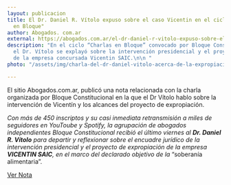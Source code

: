 ```yaml
---
layout: publicacion
title: El Dr. Daniel R. Vítolo expuso sobre el caso Vicentin en el ciclo "Charlas
  en Bloque"
author: Abogados. com.ar
external: https://abogados.com.ar/el-dr-daniel-r-vitolo-expuso-sobre-el-caso-vicentin-en-el-ciclo-charlas-en-bloque/26150?fbclid=IwAR14zSSuf_-EVeOAtj17k8IE9EiDKOjyf_9bCm5X0gN-EonojP1qUs1t1KM
description: "En el ciclo “Charlas en Bloque” convocado por Bloque Constitucional,
  el Dr. Vítolo se explayó sobre la intervención presidencial y el proyecto de expropiación
  de la empresa concursada Vicentin SAIC.\n\n "
photo: "/assets/img/charla-del-dr-daniel-vitolo-acerca-de-la-expropiacion-de-vicentin.jpg"

---
```

El sitio Abogados.com.ar, publicó una nota relacionada con la charla organizada por Bloque Constitucional en la que el Dr Vítolo hablo sobre la intervención de Vicentín y los alcances del proyecto de expropiación.

_Con más de 450 inscriptos y su casi inmediata retransmisión a miles de seguidores en YouToube y Spotify, la agrupación de abogados independientes Bloque Constitucional recibió el último viernes al **Dr. Daniel R. Vítolo** para departir y reflexionar sobre el encuadre jurídico de la intervención presidencial y el proyecto de expropiación de la empresa **VICENTIN SAIC**, en el marco del declarado objetivo de la_ “soberanía alimentaria”.

[Ver Nota](https://abogados.com.ar/el-dr-daniel-r-vitolo-expuso-sobre-el-caso-vicentin-en-el-ciclo-charlas-en-bloque/26150?fbclid=IwAR14zSSuf_-EVeOAtj17k8IE9EiDKOjyf_9bCm5X0gN-EonojP1qUs1t1KM "Nota Abogados.com.ar")